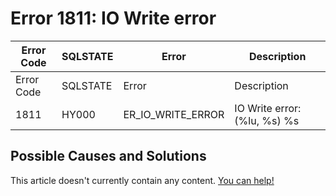 
# Error 1811: IO Write error


| Error Code | SQLSTATE | Error | Description |
| --- | --- | --- | --- |
| Error Code | SQLSTATE | Error | Description |
| 1811 | HY000 | ER_IO_WRITE_ERROR | IO Write error: (%lu, %s) %s |




## Possible Causes and Solutions


This article doesn't currently contain any content. [You can help!](/en/writing-and-editing-knowledge-base-articles/)


